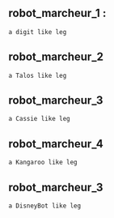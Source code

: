 ## robot_marcheur_1 :
	a digit like leg
## robot_marcheur_2
	a Talos like leg
## robot_marcheur_3
	a Cassie like leg
## robot_marcheur_4
	a Kangaroo like leg
## robot_marcheur_3
	a DisneyBot like leg


